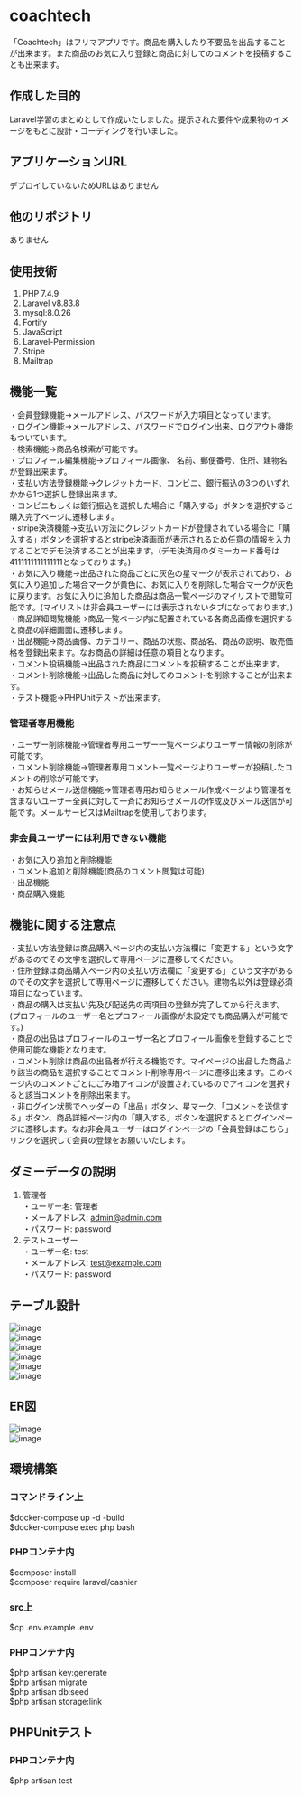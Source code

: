 # coachtech
「Coachtech」はフリマアプリです。商品を購入したり不要品を出品することが出来ます。また商品のお気に入り登録と商品に対してのコメントを投稿することも出来ます。

## 作成した目的
Laravel学習のまとめとして作成いたしました。提示された要件や成果物のイメージをもとに設計・コーディングを行いました。

## アプリケーションURL
デプロイしていないためURLはありません

## 他のリポジトリ
ありません

## 使用技術
1. PHP 7.4.9
2. Laravel v8.83.8
3. mysql:8.0.26
4. Fortify
5. JavaScript
6. Laravel-Permission
7. Stripe
8. Mailtrap

## 機能一覧
・会員登録機能→メールアドレス、パスワードが入力項目となっています。  
・ログイン機能→メールアドレス、パスワードでログイン出来、ログアウト機能もついています。  
・検索機能→商品名検索が可能です。  
・プロフィール編集機能→プロフィール画像、 名前、郵便番号、住所、建物名が登録出来ます。  
・支払い方法登録機能→クレジットカード、コンビニ、銀行振込の3つのいずれかから1つ選択し登録出来ます。   
・コンビニもしくは銀行振込を選択した場合に「購入する」ボタンを選択すると購入完了ページに遷移します。  
・stripe決済機能→支払い方法にクレジットカードが登録されている場合に「購入する」ボタンを選択するとstripe決済画面が表示されるため任意の情報を入力することでデモ決済することが出来ます。(デモ決済用のダミーカード番号は4111111111111111となっております。)  
・お気に入り機能→出品された商品ごとに灰色の星マークが表示されており、お気に入り追加した場合マークが黄色に、お気に入りを削除した場合マークが灰色に戻ります。お気に入りに追加した商品は商品一覧ページのマイリストで閲覧可能です。(マイリストは非会員ユーザーには表示されないタブになっております。)  
・商品詳細閲覧機能→商品一覧ページ内に配置されている各商品画像を選択すると商品の詳細画面に遷移します。  
・出品機能→商品画像、カテゴリー、商品の状態、商品名、商品の説明、販売価格を登録出来ます。なお商品の詳細は任意の項目となります。  
・コメント投稿機能→出品された商品にコメントを投稿することが出来ます。  
・コメント削除機能→出品した商品に対してのコメントを削除することが出来ます。  
・テスト機能→PHPUnitテストが出来ます。

### 管理者専用機能
・ユーザー削除機能→管理者専用ユーザー一覧ページよりユーザー情報の削除が可能です。  
・コメント削除機能→管理者専用コメント一覧ページよりユーザーが投稿したコメントの削除が可能です。  
・お知らせメール送信機能→管理者専用お知らせメール作成ページより管理者を含まないユーザー全員に対して一斉にお知らせメールの作成及びメール送信が可能です。メールサービスはMailtrapを使用しております。
    
### 非会員ユーザーには利用できない機能
・お気に入り追加と削除機能  
・コメント追加と削除機能(商品のコメント閲覧は可能)  
・出品機能  
・商品購入機能  

## 機能に関する注意点 
・支払い方法登録は商品購入ページ内の支払い方法欄に「変更する」という文字があるのでその文字を選択して専用ページに遷移してください。   
・住所登録は商品購入ページ内の支払い方法欄に「変更する」という文字があるのでその文字を選択して専用ページに遷移してください。建物名以外は登録必須項目になっています。  
・商品の購入は支払い先及び配送先の両項目の登録が完了してから行えます。(プロフィールのユーザー名とプロフィール画像が未設定でも商品購入が可能です。)  
・商品の出品はプロフィールのユーザー名とプロフィール画像を登録することで使用可能な機能となります。  
・コメント削除は商品の出品者が行える機能です。マイページの出品した商品より該当の商品を選択することでコメント削除専用ページに遷移出来ます。このページ内のコメントごとにごみ箱アイコンが設置されているのでアイコンを選択すると該当コメントを削除出来ます。  
・非ログイン状態でヘッダーの「出品」ボタン、星マーク、「コメントを送信する」ボタン、商品詳細ページ内の「購入する」ボタンを選択するとログインページに遷移します。なお非会員ユーザーはログインページの「会員登録はこちら」リンクを選択して会員の登録をお願いいたします。  

## ダミーデータの説明
1.	管理者  
・ユーザー名: 管理者  
・メールアドレス: admin@admin.com  
・パスワード: password  
2.	テストユーザー  
・ユーザー名: test  
・メールアドレス: test@example.com  
・パスワード: password

## テーブル設計
![image](https://github.com/user-attachments/assets/51f023be-262e-491d-bddb-65d5e7585ca8)  
![image](https://github.com/user-attachments/assets/862eb85e-ea2b-4aa4-9e32-574ad1a926df)  
![image](https://github.com/user-attachments/assets/d87154c7-dc98-4758-984a-42b57907c821)  
![image](https://github.com/user-attachments/assets/290187d1-3258-4aa5-97cd-a4fa9de88b03)  
![image](https://github.com/user-attachments/assets/70ade95f-5ab8-4ae0-83a9-b8b65f3e0122)  
![image](https://github.com/user-attachments/assets/87c36da2-9272-4fd9-8a61-4f67924655c8)

## ER図
![image](https://github.com/user-attachments/assets/e34f4582-6b73-494f-97a1-06abe7f63cc6)  
![image](https://github.com/user-attachments/assets/78c4ae72-0f90-4874-89db-fd8d76f26fdf)

## 環境構築

### コマンドライン上
$docker-compose up -d -build  
$docker-compose exec php bash

### PHPコンテナ内
$composer install  
$composer require laravel/cashier

### src上
$cp .env.example .env

### PHPコンテナ内
$php artisan key:generate  
$php artisan migrate  
$php artisan db:seed  
$php artisan storage:link

## PHPUnitテスト

### PHPコンテナ内
$php artisan test
